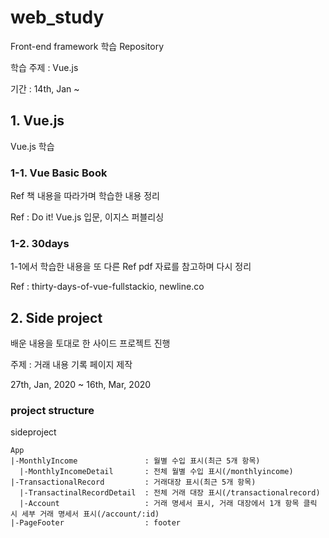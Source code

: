 # web_study

Front-end framework 학습 Repository

학습 주제 : Vue.js

기간 : 14th, Jan ~ 

## 1. Vue.js

Vue.js 학습

### 1-1. Vue Basic Book

Ref 책 내용을 따라가며 학습한 내용 정리

Ref : Do it! Vue.js 입문, 이지스 퍼블리싱

### 1-2. 30days

1-1에서 학습한 내용을 또 다른 Ref pdf 자료를 참고하며 다시 정리

Ref : thirty-days-of-vue-fullstackio, newline.co

## 2. Side project

배운 내용을 토대로 한 사이드 프로젝트 진행

주제 : 거래 내용 기록 페이지 제작

27th, Jan, 2020 ~ 16th, Mar, 2020

### project structure

sideproject
```
App
|-MonthlyIncome               : 월별 수입 표시(최근 5개 항목)
  |-MonthlyIncomeDetail       : 전체 월별 수입 표시(/monthlyincome)
|-TransactionalRecord         : 거래대장 표시(최근 5개 항목)
  |-TransactinalRecordDetail  : 전체 거래 대장 표시(/transactionalrecord)
  |-Account                   : 거래 명세서 표시, 거래 대장에서 1개 항목 클릭 시 세부 거래 명세서 표시(/account/:id)
|-PageFooter                  : footer
```

